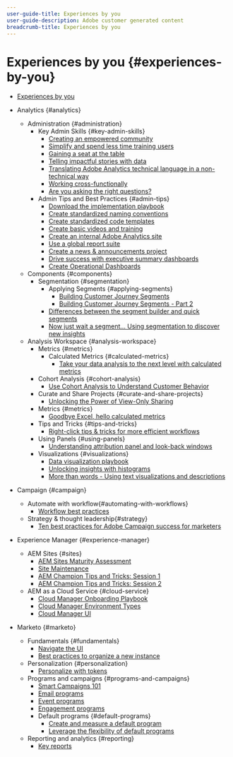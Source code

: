```yaml
---
user-guide-title: Experiences by you
user-guide-description: Adobe customer generated content
breadcrumb-title: Experiences by you
---
```


# Experiences by you {#experiences-by-you}

+ [Experiences by you](overview.md)

+ Analytics {#analytics}
  + Administration {#administration} 
    + Key Admin Skills {#key-admin-skills}
      + [Creating an empowered community](analytics/administration/key-admin-skills/empowered-community.md)
      + [Simplify and spend less time training users](analytics/administration/key-admin-skills/simplify-training-users.md)
      + [Gaining a seat at the table](analytics/administration/key-admin-skills/gaining-a-seat-at-the-table.md)
      + [Telling impactful stories with data](analytics/administration/key-admin-skills/telling-impactful-stories-with-data.md)
      + [Translating Adobe Analytics technical language in a non-technical way](analytics/administration/key-admin-skills/translating-adobe-analytics-technical-language.md)
      + [Working cross-functionally](analytics/administration/key-admin-skills/working-cross-functionally.md)
      + [Are you asking the right questions?](analytics/administration/key-admin-skills/are-you-asking-the-right-questions.md)  
    + Admin Tips and Best Practices {#admin-tips}
      + [Download the implementation playbook](analytics/administration/admin-tips/download-the-adobe-analytics-implementation-playbook.md)
      + [Create standardized naming conventions](analytics/administration/admin-tips/create-standardized-naming-conventions.md)
      + [Create standardized code templates](analytics/administration/admin-tips/create-standardized-code-templates.md)
      + [Create basic videos and training](analytics/administration/admin-tips/create-basic-videos-and-training.md)
      + [Create an internal Adobe Analytics site](analytics/administration/admin-tips/create-an-internal-adobe-analytics-site.md)
      + [Use a global report suite](analytics/administration/admin-tips/use-a-global-report-suite.md)
      + [Create a news & announcements project](analytics/administration/admin-tips/create-a-news-and-announcements-project.md)
      + [Drive success with executive summary dashboards](analytics/administration/admin-tips/driving-success-with-executive-summary-dashboards.md)
      + [Create Operational Dashboards](analytics/administration/admin-tips/create-operational-dashboards.md)
  + Components {#components}
    + Segmentation {#segmentation}
      + Applying Segments {#applying-segments}
        + [Building Customer Journey Segments](analytics/analysis-workspace/applying-segments/building-customer-journey-segments.md)
        + [Building Customer Journey Segments - Part 2](analytics/analysis-workspace/applying-segments/building-customer-journey-segments-part-two.md)
      + [Differences between the segment builder and quick segments](analytics/components/segmentation/differences-between-the-segment-builder-and-quick-segments.md)
      + [Now just wait a segment… Using segmentation to discover new insights](analytics/components/segmentation/segmentation-to-discover-new-insights.md)
  + Analysis Workspace {#analysis-workspace}
    + Metrics {#metrics}
      + Calculated Metrics {#calculated-metrics}
        + [Take your data analysis to the next level with calculated metrics](analytics/components/calculated-metrics/take-your-data-analysis-to-the-next-level-with-calculated-metrics.md)
    + Cohort Analysis {#cohort-analysis}
      + [Use Cohort Analysis to Understand Customer Behavior](analytics/analysis-workspace/cohort-analysis/use-cohort-analysis-to-understand-customer-behavior.md)
    + Curate and Share Projects {#curate-and-share-projects}
      + [Unlocking the Power of View-Only Sharing](analytics/analysis-workspace/curate-and-share-projects/unlocking-the-power-of-view-only-sharing.md)
    + Metrics {#metrics}
      + [Goodbye Excel, hello calculated metrics](analytics/analysis-workspace/metrics/goodbye-excel-hello-calculated-metrics.md)
    + Tips and Tricks {#tips-and-tricks}
      + [Right-click tips & tricks for more efficient workflows](analytics/analysis-workspace/tips-and-tricks/right-click-tips-and-tricks-for-more-efficient-workflows.md)
    + Using Panels {#using-panels}
      + [Understanding attribution panel and look-back windows](analytics/analysis-workspace/using-panels/understanding-adobe-analytics-attribution-panel-and-lookback-windows.md)
    + Visualizations {#visualizations}
      + [Data visualization playbook](analytics/analysis-workspace/visualizations/data-visualization-playbook.md)
      + [Unlocking insights with histograms](analytics/analysis-workspace/visualizations/unlocking-insights-with-histograms.md)
      + [More than words - Using text visualizations and descriptions](analytics/analysis-workspace/visualizations/more-than-words-using-text-visualizations-and-descriptions.md)
+ Campaign {#campaign}
  + Automate with workflow{#automating-with-workflows}
    + [Workflow best practices](campaign/workflow-best-practices-for-marketers.md)
  + Strategy & thought leadership{#strategy}
    + [Ten best practices for Adobe Campaign success for marketers](campaign/10-best-practices-for-marketers.md)
+ Experience Manager {#experience-manager}
  + AEM Sites {#sites}
    + [AEM Sites Maturity Assessment](experience-manager/sites/expert-resources/maturity-assessment.md)
    + [Site Maintenance](experience-manager/sites/expert-resources/site-maintenance.md)
    + [AEM Champion Tips and Tricks: Session 1](experience-manager/sites/expert-resources/champion-tips-1.md)
    + [AEM Champion Tips and Tricks: Session 2](experience-manager/sites/expert-resources/champion-tips-2.md)
  + AEM as a Cloud Service {#cloud-service}
    + [Cloud Manager Onboarding Playbook](experience-manager/cloud-service/expert-resources/aem-champions/onboarding-playbook.md)
    + [Cloud Manager Environment Types](experience-manager/cloud-service/expert-resources/aem-champions/environment-types.md)
    + [Cloud Manager UI](experience-manager/cloud-service/expert-resources/aem-champions/cloud-manager-ui.md)
+ Marketo {#marketo}
  + Fundamentals {#fundamentals}
    + [Navigate the UI](marketo/fundamentals/ui-navigation.md)
    + [Best practices to organize a new instance](marketo/fundamentals/best-practices-to-organize-a-new-instance.md)
  + Personalization {#personalization}
    + [Personalize with tokens](marketo/personalization/personalize-with-tokens.md)
  + Programs and campaigns {#programs-and-campaigns}
    + [Smart Campaigns 101](marketo/campaigns/smart-campaigns-101.md)
    + [Email programs](marketo/programs/email-programs.md)
    + [Event programs](marketo/programs/event-programs.md)
    + [Engagement programs](marketo/programs/engagement-programs.md)
    + Default programs {#default-programs}
      + [Create and measure a default program](marketo/programs/create-and-measure-default-programs.md)
      + [Leverage the flexibility of default programs](marketo/programs/leverage-the-flexibility-of-default-programs.md)
  + Reporting and analytics {#reporting}
    + [Key reports](marketo/reporting/key-reports.md)
